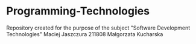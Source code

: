 # Programming-Technologies
Repository created for the purpose of the subject "Software Development Technologies"
Maciej Jaszczura 211808
Małgorzata Kucharska 
